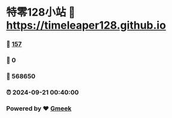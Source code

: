 # 特零128小站 :link: https://timeleaper128.github.io 
### :page_facing_up: [157](https://timeleaper128.github.io/tag.html) 
### :speech_balloon: 0 
### :hibiscus: 568650 
### :alarm_clock: 2024-09-21 00:40:00 
### Powered by :heart: [Gmeek](https://github.com/Meekdai/Gmeek)
